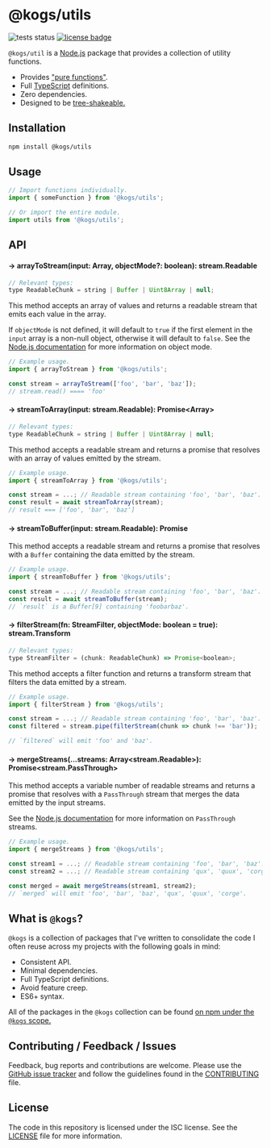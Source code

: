 # @kogs/utils
![tests status](https://github.com/Kruithne/kogs-utils/actions/workflows/github-actions-test.yml/badge.svg) [![license badge](https://img.shields.io/github/license/Kruithne/kogs-utils?color=blue)](LICENSE)

`@kogs/util` is a [Node.js](https://nodejs.org/en/) package that provides a collection of utility functions.

- Provides ["pure functions"](https://en.wikipedia.org/wiki/Pure_function).
- Full [TypeScript](https://www.typescriptlang.org/) definitions.
- Zero dependencies.
- Designed to be [tree-shakeable.](https://en.wikipedia.org/wiki/Tree_shaking)

## Installation
```bash
npm install @kogs/utils
```

## Usage
```js
// Import functions individually.
import { someFunction } from '@kogs/utils';

// Or import the entire module.
import utils from '@kogs/utils';
```

## API

#### → arrayToStream(input: Array<ReadableChunk>, objectMode?: boolean): stream.Readable

```js
// Relevant types:
type ReadableChunk = string | Buffer | Uint8Array | null;
```

This method accepts an array of values and returns a readable stream that emits each value in the array.

If `objectMode` is not defined, it will default to `true` if the first element in the `input` array is a non-null object, otherwise it will default to `false`. See the [Node.js documentation](https://nodejs.org/api/stream.html#object-mode) for more information on object mode.

```js
// Example usage.
import { arrayToStream } from '@kogs/utils';

const stream = arrayToStream(['foo', 'bar', 'baz']);
// stream.read() ==== 'foo'
```

#### → streamToArray(input: stream.Readable): Promise<Array<ReadableChunk>>

```js
// Relevant types:
type ReadableChunk = string | Buffer | Uint8Array | null;
```

This method accepts a readable stream and returns a promise that resolves with an array of values emitted by the stream.

```js
// Example usage.
import { streamToArray } from '@kogs/utils';

const stream = ...; // Readable stream containing 'foo', 'bar', 'baz'.
const result = await streamToArray(stream);
// result === ['foo', 'bar', 'baz']
```

#### → streamToBuffer(input: stream.Readable): Promise<Buffer>

This method accepts a readable stream and returns a promise that resolves with a `Buffer` containing the data emitted by the stream.

```js
// Example usage.
import { streamToBuffer } from '@kogs/utils';

const stream = ...; // Readable stream containing 'foo', 'bar', 'baz'.
const result = await streamToBuffer(stream);
// `result` is a Buffer[9] containing 'foobarbaz'.
```

#### → filterStream(fn: StreamFilter, objectMode: boolean = true): stream.Transform

```js
// Relevant types:
type StreamFilter = (chunk: ReadableChunk) => Promise<boolean>;
```

This method accepts a filter function and returns a transform stream that filters the data emitted by a stream.

```js
// Example usage.
import { filterStream } from '@kogs/utils';

const stream = ...; // Readable stream containing 'foo', 'bar', 'baz'.
const filtered = stream.pipe(filterStream(chunk => chunk !== 'bar'));

// `filtered` will emit 'foo' and 'baz'.
```

#### → mergeStreams(...streams: Array<stream.Readable>): Promise<stream.PassThrough>

This method accepts a variable number of readable streams and returns a promise that resolves with a `PassThrough` stream that merges the data emitted by the input streams.

See the [Node.js documentation](https://nodejs.org/api/stream.html#class-streampassthrough) for more information on `PassThrough` streams.

```js
// Example usage.
import { mergeStreams } from '@kogs/utils';

const stream1 = ...; // Readable stream containing 'foo', 'bar', 'baz'.
const stream2 = ...; // Readable stream containing 'qux', 'quux', 'corge'.

const merged = await mergeStreams(stream1, stream2);
// `merged` will emit 'foo', 'bar', 'baz', 'qux', 'quux', 'corge'.
```

## What is `@kogs`?
`@kogs` is a collection of packages that I've written to consolidate the code I often reuse across my projects with the following goals in mind:

- Consistent API.
- Minimal dependencies.
- Full TypeScript definitions.
- Avoid feature creep.
- ES6+ syntax.

All of the packages in the `@kogs` collection can be found [on npm under the `@kogs` scope.](https://www.npmjs.com/settings/kogs/packages)

## Contributing / Feedback / Issues
Feedback, bug reports and contributions are welcome. Please use the [GitHub issue tracker](https://github.com/Kruithne/kogs-utils/issues) and follow the guidelines found in the [CONTRIBUTING](CONTRIBUTING.md) file.

## License
The code in this repository is licensed under the ISC license. See the [LICENSE](LICENSE) file for more information.